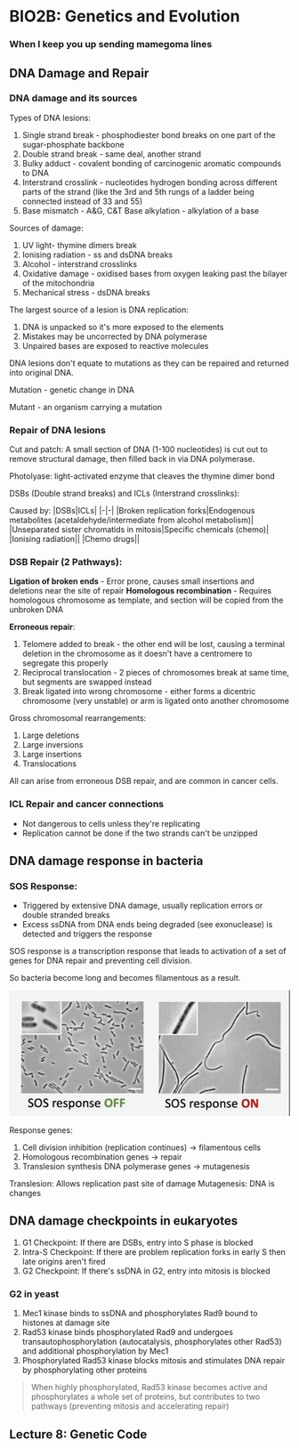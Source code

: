 # BIO2B: Genetics and Evolution
### When I keep you up sending mamegoma lines

## DNA Damage and Repair
### DNA damage and its sources
Types of DNA lesions:
1. Single strand break - phosphodiester bond breaks on one part of the sugar-phosphate backbone
2. Double strand break - same deal, another strand
3. Bulky adduct - covalent bonding of carcinogenic aromatic compounds to DNA
4. Interstrand crosslink - nucleotides hydrogen bonding across different parts of the strand (like the 3rd and 5th rungs of a ladder being connected instead of 33 and 55)
5. Base mismatch - A&G, C&T
Base alkylation - alkylation of a base

Sources of damage:
1. UV light- thymine dimers break
2. Ionising radiation - ss and dsDNA breaks
3. Alcohol - interstrand crosslinks
4. Oxidative damage - oxidised bases from oxygen leaking past the bilayer of the mitochondria
5. Mechanical stress - dsDNA breaks

The largest source of a lesion is DNA replication: 
1. DNA is unpacked so it's more exposed to the elements
2. Mistakes may be uncorrected by DNA polymerase
3. Unpaired bases are exposed to reactive molecules

DNA lesions don't equate to mutations as they can be repaired and returned into original DNA.

Mutation - genetic change in DNA

Mutant - an organism carrying a mutation

### Repair of DNA lesions
Cut and patch: A small section of DNA (1-100 nucleotides) is cut out to remove structural damage, then filled back in via DNA polymerase.

Photolyase: light-activated enzyme that cleaves the thymine dimer bond

DSBs (Double strand breaks) and ICLs (Interstrand crosslinks):

Caused by:
|DSBs|ICLs|
|-|-|
|Broken replication forks|Endogenous metabolites (acetaldehyde/intermediate from alcohol metabolism)|
|Unseparated sister chromatids in mitosis|Specific chemicals (chemo)|
|Ionising radiation||
|Chemo drugs||

### DSB Repair (2 Pathways):
**Ligation of broken ends** - Error prone, causes small insertions and deletions near the site of repair
**Homologous recombination** - Requires homologous chromosome as template, and section will be copied from the unbroken DNA

**Erroneous repair**:
1. Telomere added to break - the other end will be lost, causing a terminal deletion in the chromosome as it doesn't have a centromere to segregate this properly
2. Reciprocal translocation - 2 pieces of chromosomes break at same time, but segments are swapped instead
3. Break ligated into wrong chromosome - either forms a dicentric chromosome (very unstable) or arm is ligated onto another chromosome

Gross chromosomal rearrangements: 
1. Large deletions
2. Large inversions
3. Large insertions
4. Translocations

All can arise from erroneous DSB repair, and are common in cancer cells.

### ICL Repair and cancer connections
* Not dangerous to cells unless they're replicating
* Replication cannot be done if the two strands can't be unzipped

## DNA damage response in bacteria
### SOS Response:
* Triggered by extensive DNA damage, usually replication errors or double stranded breaks
* Excess ssDNA from DNA ends being degraded (see exonuclease) is detected and triggers the response

SOS response is a transcription response that leads to activation of a set of genes for DNA repair and preventing cell division.

So bacteria become long and becomes filamentous as a result.

![Filamentous bacteria](filamentous.png)

Response genes:
1. Cell division inhibition (replication continues) -> filamentous cells
2. Homologous recombination genes -> repair
3. Translesion synthesis DNA polymerase genes -> mutagenesis 

Translesion: Allows replication past site of damage Mutagenesis: DNA is changes

## DNA damage checkpoints in eukaryotes
1. G1 Checkpoint: If there are DSBs, entry into S phase is blocked
2. Intra-S Checkpoint: If there are problem replication forks in early S then late origins aren't fired
3. G2 Checkpoint: If there's ssDNA in G2, entry into mitosis is blocked

### G2 in yeast
1. Mec1 kinase binds to ssDNA and phosphorylates Rad9 bound to histones at damage site
2. Rad53 kinase binds phosphorylated Rad9 and undergoes transautophosphorylation (autocatalysis, phosphorylates other Rad53) and additional phosphorylation by Mec1
3. Phosphorylated Rad53 kinase blocks mitosis and stimulates DNA repair by phosphorylating other proteins

> When highly phosphorylated, Rad53 kinase becomes active and phosphorylates a whole set of proteins, but contributes to two pathways (preventing mitosis and accelerating repair)

## Lecture 8: Genetic Code

